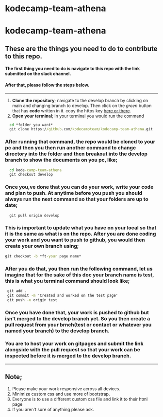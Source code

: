 # kodecamp-team-athena
# kodecamp-team-athena
## These are the things you need to do to contribute to this repo.
#### The first thing you need to do is navigate to this repo with the link submitted on the slack channel.
#### After that, please follow the steps below.
---
1. **Clone the repository**; navigate to the develop branch by clicking on main and changing branch to develop. Then click on the *green* button that has **code** written in it. copy the https key [here or there](https://github.com/kodecampteam/kodecamp-team-athena.git). 
1. **Open your terminal**; In your terminal you would run the command 
```cmd
  cd *folder you want*
  git clone https://github.com/kodecampteam/kodecamp-team-athena.git
```
### After running that command, the repo would be cloned to your pc and then you then run another command to change directory into the folder and then breakout into the develop branch to show the documents on you pc, like;
```cmd
  cd kode-camp-team-athena
  git checkout develop
```
### Once you,ve done that you can do your work, write your code and plan to push. At anytime before you push you should always run the next command so that your folders are up to date;
```cmd
  git pull origin develop
```
### This is important to update what you have on your local so that it is the same as what is on the repo. After you are done coding your work and you want to push to github, you would then create your own branch using;
```cmd
git checkout -b *ft-your page name*
```
### After you do that, you then run the following command, let us imagine that for the sake of this doc your branch name is **test**, this is what you terminal command should look like;
```cmd
 git add .
 git commit -m 'Created and worked on the test page'
 git push -u origin test
 ```
 ### Once you have done that, your work is pushed to github but isn't merged to the develop branch yet. So you then create a pull request from your brnch(test or contact or whatever you named your branch) to the develop branch.


 ### You are to host your work on gitpages and submit the link alongside with the pull request so that your work can be inspected before it is merged to the develop branch.

---

## Note;
1. Please make your work responsive across all devices.
1. Minimize custom css and use more of bootstrap.
1. Everyone is to use a different custom css file and link it to their html page
1. If you aren't sure of anything please ask.


